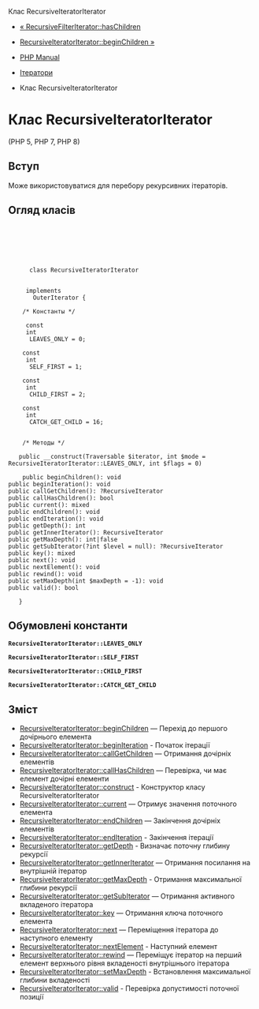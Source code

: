 Клас RecursiveIteratorIterator

-   [« RecursiveFilterIterator::hasChildren](recursivefilteriterator.haschildren.md)
    
-   [RecursiveIteratorIterator::beginChildren »](recursiveiteratoriterator.beginchildren.md)
    
-   [PHP Manual](index.md)
    
-   [Ітератори](spl.iterators.md)
    
-   Клас RecursiveIteratorIterator
    

# Клас RecursiveIteratorIterator

(PHP 5, PHP 7, PHP 8)

## Вступ

Може використовуватися для перебору рекурсивних ітераторів.

## Огляд класів

```classsynopsis

     
    

    
     
      class RecursiveIteratorIterator
     

     implements 
       OuterIterator {

    /* Константы */
    
     const
     int
      LEAVES_ONLY = 0;

    const
     int
      SELF_FIRST = 1;

    const
     int
      CHILD_FIRST = 2;

    const
     int
      CATCH_GET_CHILD = 16;


    /* Методы */
    
   public __construct(Traversable $iterator, int $mode = RecursiveIteratorIterator::LEAVES_ONLY, int $flags = 0)

    public beginChildren(): void
public beginIteration(): void
public callGetChildren(): ?RecursiveIterator
public callHasChildren(): bool
public current(): mixed
public endChildren(): void
public endIteration(): void
public getDepth(): int
public getInnerIterator(): RecursiveIterator
public getMaxDepth(): int|false
public getSubIterator(?int $level = null): ?RecursiveIterator
public key(): mixed
public next(): void
public nextElement(): void
public rewind(): void
public setMaxDepth(int $maxDepth = -1): void
public valid(): bool

   }
```

## Обумовлені константи

**`RecursiveIteratorIterator::LEAVES_ONLY`**

**`RecursiveIteratorIterator::SELF_FIRST`**

**`RecursiveIteratorIterator::CHILD_FIRST`**

**`RecursiveIteratorIterator::CATCH_GET_CHILD`**

## Зміст

-   [RecursiveIteratorIterator::beginChildren](recursiveiteratoriterator.beginchildren.md) — Перехід до першого дочірнього елемента
-   [RecursiveIteratorIterator::beginIteration](recursiveiteratoriterator.beginiteration.md) - Початок ітерації
-   [RecursiveIteratorIterator::callGetChildren](recursiveiteratoriterator.callgetchildren.md) — Отримання дочірніх елементів
-   [RecursiveIteratorIterator::callHasChildren](recursiveiteratoriterator.callhaschildren.md) — Перевірка, чи має елемент дочірні елементи
-   [RecursiveIteratorIterator::construct](recursiveiteratoriterator.construct.md) - Конструктор класу RecursiveIteratorIterator
-   [RecursiveIteratorIterator::current](recursiveiteratoriterator.current.md) — Отримує значення поточного елемента
-   [RecursiveIteratorIterator::endChildren](recursiveiteratoriterator.endchildren.md) — Закінчення дочірніх елементів
-   [RecursiveIteratorIterator::endIteration](recursiveiteratoriterator.enditeration.md) - Закінчення ітерації
-   [RecursiveIteratorIterator::getDepth](recursiveiteratoriterator.getdepth.md) - Визначає поточну глибину рекурсії
-   [RecursiveIteratorIterator::getInnerIterator](recursiveiteratoriterator.getinneriterator.md) — Отримання посилання на внутрішній ітератор
-   [RecursiveIteratorIterator::getMaxDepth](recursiveiteratoriterator.getmaxdepth.md) - Отримання максимальної глибини рекурсії
-   [RecursiveIteratorIterator::getSubIterator](recursiveiteratoriterator.getsubiterator.md) — Отримання активного вкладеного ітератора
-   [RecursiveIteratorIterator::key](recursiveiteratoriterator.key.md) — Отримання ключа поточного елемента
-   [RecursiveIteratorIterator::next](recursiveiteratoriterator.next.md) — Переміщення ітератора до наступного елементу
-   [RecursiveIteratorIterator::nextElement](recursiveiteratoriterator.nextelement.md) - Наступний елемент
-   [RecursiveIteratorIterator::rewind](recursiveiteratoriterator.rewind.md) — Переміщує ітератор на перший елемент верхнього рівня вкладеності внутрішнього ітератора
-   [RecursiveIteratorIterator::setMaxDepth](recursiveiteratoriterator.setmaxdepth.md) - Встановлення максимальної глибини вкладеності
-   [RecursiveIteratorIterator::valid](recursiveiteratoriterator.valid.md) - Перевірка допустимості поточної позиції